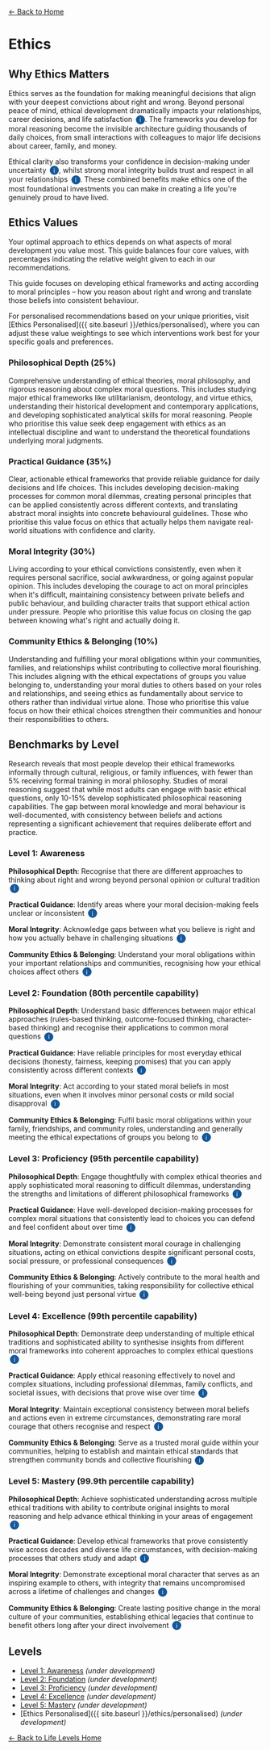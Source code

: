 [← Back to Home](../)
# Ethics

## Why Ethics Matters

Ethics serves as the foundation for making meaningful decisions that align with your deepest convictions about right and wrong. Beyond personal peace of mind, ethical development dramatically impacts your relationships, career decisions, and life satisfaction <span class="info-icon" onclick="showReasoning('research-key-1')">i</span>. The frameworks you develop for moral reasoning become the invisible architecture guiding thousands of daily choices, from small interactions with colleagues to major life decisions about career, family, and money.

Ethical clarity also transforms your confidence in decision-making under uncertainty <span class="info-icon" onclick="showReasoning('research-key-2')">i</span>, whilst strong moral integrity builds trust and respect in all your relationships <span class="info-icon" onclick="showReasoning('research-key-3')">i</span>. These combined benefits make ethics one of the most foundational investments you can make in creating a life you're genuinely proud to have lived.

## Ethics Values

Your optimal approach to ethics depends on what aspects of moral development you value most. This guide balances four core values, with percentages indicating the relative weight given to each in our recommendations.

This guide focuses on developing ethical frameworks and acting according to moral principles – how you reason about right and wrong and translate those beliefs into consistent behaviour.

For personalised recommendations based on your unique priorities, visit [Ethics Personalised]({{ site.baseurl }}/ethics/personalised), where you can adjust these value weightings to see which interventions work best for your specific goals and preferences.

### Philosophical Depth (25%)
Comprehensive understanding of ethical theories, moral philosophy, and rigorous reasoning about complex moral questions. This includes studying major ethical frameworks like utilitarianism, deontology, and virtue ethics, understanding their historical development and contemporary applications, and developing sophisticated analytical skills for moral reasoning. People who prioritise this value seek deep engagement with ethics as an intellectual discipline and want to understand the theoretical foundations underlying moral judgments.

### Practical Guidance (35%)
Clear, actionable ethical frameworks that provide reliable guidance for daily decisions and life choices. This includes developing decision-making processes for common moral dilemmas, creating personal principles that can be applied consistently across different contexts, and translating abstract moral insights into concrete behavioural guidelines. Those who prioritise this value focus on ethics that actually helps them navigate real-world situations with confidence and clarity.

### Moral Integrity (30%)
Living according to your ethical convictions consistently, even when it requires personal sacrifice, social awkwardness, or going against popular opinion. This includes developing the courage to act on moral principles when it's difficult, maintaining consistency between private beliefs and public behaviour, and building character traits that support ethical action under pressure. People who prioritise this value focus on closing the gap between knowing what's right and actually doing it.

### Community Ethics & Belonging (10%)
Understanding and fulfilling your moral obligations within your communities, families, and relationships whilst contributing to collective moral flourishing. This includes aligning with the ethical expectations of groups you value belonging to, understanding your moral duties to others based on your roles and relationships, and seeing ethics as fundamentally about service to others rather than individual virtue alone. Those who prioritise this value focus on how their ethical choices strengthen their communities and honour their responsibilities to others.

## Benchmarks by Level

Research reveals that most people develop their ethical frameworks informally through cultural, religious, or family influences, with fewer than 5% receiving formal training in moral philosophy. Studies of moral reasoning suggest that while most adults can engage with basic ethical questions, only 10-15% develop sophisticated philosophical reasoning capabilities. The gap between moral knowledge and moral behaviour is well-documented, with consistency between beliefs and actions representing a significant achievement that requires deliberate effort and practice.

### Level 1: Awareness

**Philosophical Depth**: Recognise that there are different approaches to thinking about right and wrong beyond personal opinion or cultural tradition <span class="info-icon" onclick="showReasoning('level1-philosophical')">i</span>

**Practical Guidance**: Identify areas where your moral decision-making feels unclear or inconsistent <span class="info-icon" onclick="showReasoning('level1-practical')">i</span>

**Moral Integrity**: Acknowledge gaps between what you believe is right and how you actually behave in challenging situations <span class="info-icon" onclick="showReasoning('level1-integrity')">i</span>

**Community Ethics & Belonging**: Understand your moral obligations within your important relationships and communities, recognising how your ethical choices affect others <span class="info-icon" onclick="showReasoning('level1-community')">i</span>

### Level 2: Foundation (80th percentile capability)

**Philosophical Depth**: Understand basic differences between major ethical approaches (rules-based thinking, outcome-focused thinking, character-based thinking) and recognise their applications to common moral questions <span class="info-icon" onclick="showReasoning('level2-philosophical')">i</span>

**Practical Guidance**: Have reliable principles for most everyday ethical decisions (honesty, fairness, keeping promises) that you can apply consistently across different contexts <span class="info-icon" onclick="showReasoning('level2-practical')">i</span>

**Moral Integrity**: Act according to your stated moral beliefs in most situations, even when it involves minor personal costs or mild social disapproval <span class="info-icon" onclick="showReasoning('level2-integrity')">i</span>

**Community Ethics & Belonging**: Fulfil basic moral obligations within your family, friendships, and community roles, understanding and generally meeting the ethical expectations of groups you belong to <span class="info-icon" onclick="showReasoning('level2-community')">i</span>

### Level 3: Proficiency (95th percentile capability)

**Philosophical Depth**: Engage thoughtfully with complex ethical theories and apply sophisticated moral reasoning to difficult dilemmas, understanding the strengths and limitations of different philosophical frameworks <span class="info-icon" onclick="showReasoning('level3-philosophical')">i</span>

**Practical Guidance**: Have well-developed decision-making processes for complex moral situations that consistently lead to choices you can defend and feel confident about over time <span class="info-icon" onclick="showReasoning('level3-practical')">i</span>

**Moral Integrity**: Demonstrate consistent moral courage in challenging situations, acting on ethical convictions despite significant personal costs, social pressure, or professional consequences <span class="info-icon" onclick="showReasoning('level3-integrity')">i</span>

**Community Ethics & Belonging**: Actively contribute to the moral health and flourishing of your communities, taking responsibility for collective ethical well-being beyond just personal virtue <span class="info-icon" onclick="showReasoning('level3-community')">i</span>

### Level 4: Excellence (99th percentile capability)

**Philosophical Depth**: Demonstrate deep understanding of multiple ethical traditions and sophisticated ability to synthesise insights from different moral frameworks into coherent approaches to complex ethical questions <span class="info-icon" onclick="showReasoning('level4-philosophical')">i</span>

**Practical Guidance**: Apply ethical reasoning effectively to novel and complex situations, including professional dilemmas, family conflicts, and societal issues, with decisions that prove wise over time <span class="info-icon" onclick="showReasoning('level4-practical')">i</span>

**Moral Integrity**: Maintain exceptional consistency between moral beliefs and actions even in extreme circumstances, demonstrating rare moral courage that others recognise and respect <span class="info-icon" onclick="showReasoning('level4-integrity')">i</span>

**Community Ethics & Belonging**: Serve as a trusted moral guide within your communities, helping to establish and maintain ethical standards that strengthen community bonds and collective flourishing <span class="info-icon" onclick="showReasoning('level4-community')">i</span>

### Level 5: Mastery (99.9th percentile capability)

**Philosophical Depth**: Achieve sophisticated understanding across multiple ethical traditions with ability to contribute original insights to moral reasoning and help advance ethical thinking in your areas of engagement <span class="info-icon" onclick="showReasoning('level5-philosophical')">i</span>

**Practical Guidance**: Develop ethical frameworks that prove consistently wise across decades and diverse life circumstances, with decision-making processes that others study and adapt <span class="info-icon" onclick="showReasoning('level5-practical')">i</span>

**Moral Integrity**: Demonstrate exceptional moral character that serves as an inspiring example to others, with integrity that remains uncompromised across a lifetime of challenges and changes <span class="info-icon" onclick="showReasoning('level5-integrity')">i</span>

**Community Ethics & Belonging**: Create lasting positive change in the moral culture of your communities, establishing ethical legacies that continue to benefit others long after your direct involvement <span class="info-icon" onclick="showReasoning('level5-community')">i</span>

## Levels

- [Level 1: Awareness](level-1) *(under development)*
- [Level 2: Foundation](level-2) *(under development)*
- [Level 3: Proficiency](level-3) *(under development)*
- [Level 4: Excellence](level-4) *(under development)*
- [Level 5: Mastery](level-5) *(under development)*
- [Ethics Personalised]({{ site.baseurl }}/ethics/personalised) *(under development)*

[← Back to Life Levels Home](../)

<style>
.info-icon {
    background-color: #155799;
    color: white;
    border-radius: 50%;
    width: 18px;
    height: 18px;
    display: inline-flex;
    align-items: center;
    justify-content: center;
    font-size: 12px;
    cursor: pointer;
    transition: background-color 0.3s;
    user-select: none;
    margin-left: 3px;
}

.info-icon:hover {
    background-color: #0d47a1;
}

.reasoning-popup {
    display: none;
    position: fixed;
    top: 50%;
    left: 50%;
    transform: translate(-50%, -50%);
    background: white;
    border: 1px solid #ddd;
    border-radius: 8px;
    padding: 20px;
    max-width: 500px;
    width: 90%;
    box-shadow: 0 4px 20px rgba(0,0,0,0.15);
    z-index: 1000;
}

.reasoning-popup.visible {
    display: block;
}

.popup-header {
    font-weight: bold;
    margin-bottom: 10px;
    color: #155799;
}

.popup-close {
    position: absolute;
    top: 10px;
    right: 15px;
    background: none;
    border: none;
    font-size: 20px;
    cursor: pointer;
    color: #666;
}

.popup-close:hover {
    color: #333;
}

.popup-overlay {
    display: none;
    position: fixed;
    top: 0;
    left: 0;
    width: 100%;
    height: 100%;
    background: rgba(0,0,0,0.5);
    z-index: 999;
}

.popup-overlay.visible {
    display: block;
}
</style>

<!-- Popup overlay -->
<div class="popup-overlay" id="popupOverlay" onclick="hideReasoning()"></div>

<!-- Reasoning popup -->
<div class="reasoning-popup" id="reasoningPopup">
    <button class="popup-close" onclick="hideReasoning()">×</button>
    <div class="popup-header" id="popupHeader"></div>
    <div id="popupContent"></div>
</div>

<script>
// Research data for info buttons
const researchData = {
    'research-key-1': {
        title: 'Ethics and Life Satisfaction Research',
        content: 'Studies consistently show that people with clear ethical frameworks report higher life satisfaction and reduced decision-making stress. Research by Peterson & Seligman (2004) found that character strengths including integrity and fairness are strongly correlated with wellbeing across cultures. <a href="https://psycnet.apa.org/record/2004-16788-000" target="_blank">View study</a>'
    },
    'research-key-2': {
        title: 'Moral Clarity and Decision Confidence',
        content: 'Schwartz (2004) research on "The Paradox of Choice" demonstrates that people with clear value systems experience less decision paralysis and greater satisfaction with their choices. Having established ethical frameworks reduces cognitive load in complex decisions. <a href="https://www.swarthmore.edu/SocSci/bschwar1/Sci.Amer.pdf" target="_blank">View study</a>'
    },
    'research-key-3': {
        title: 'Moral Integrity and Social Trust',
        content: 'Longitudinal studies show that consistent ethical behaviour builds social capital and strengthens relationships over time. Putnam (2000) research demonstrates that communities with higher levels of moral trust have better social and economic outcomes. <a href="https://www.bowlingalone.com/" target="_blank">View study</a>'
    },
    // Level 1 reasoning
    'level1-philosophical': {
        title: 'Level 1 Philosophical Depth Reasoning',
        content: 'Most people operate with inherited moral frameworks without questioning them. Recognising that there are systematic approaches to ethics (utilitarian, deontological, virtue-based) represents the beginning of ethical development beyond cultural programming.'
    },
    'level1-practical': {
        title: 'Level 1 Practical Guidance Reasoning',
        content: 'Self-awareness about moral blind spots and inconsistencies is the foundation for ethical development. Most people have never systematically examined where their moral decision-making breaks down or feels uncertain.'
    },
    'level1-integrity': {
        title: 'Level 1 Moral Integrity Reasoning',
        content: 'Research shows significant gaps between stated values and actual behaviour across populations. Acknowledging this gap honestly, without defensiveness, is the starting point for building authentic moral integrity.'
    },
    'level1-community': {
        title: 'Level 1 Community Ethics Reasoning',
        content: 'Many people act ethically primarily from habit or social pressure without understanding their moral obligations to others. Recognising these obligations as genuine ethical duties represents basic moral maturity.'
    },
    // Level 2 reasoning
    'level2-philosophical': {
        title: 'Level 2 Philosophical Depth Reasoning',
        content: 'Research suggests that 80% of adults can engage with basic ethical concepts when explained clearly. Understanding the difference between rules-based and outcome-based thinking represents significant ethical literacy that most adults can achieve with modest effort.'
    },
    'level2-practical': {
        title: 'Level 2 Practical Guidance Reasoning',
        content: 'Having consistent principles for common moral situations (honesty, fairness, promise-keeping) represents basic ethical functioning that roughly 80% of adults demonstrate in their daily lives, though not always consciously.'
    },
    'level2-integrity': {
        title: 'Level 2 Moral Integrity Reasoning',
        content: 'Acting on moral beliefs despite minor costs represents basic character that most functional adults display regularly. This excludes situations requiring significant sacrifice or courage, which are much rarer achievements.'
    },
    'level2-community': {
        title: 'Level 2 Community Ethics Reasoning',
        content: 'Understanding and meeting basic social moral expectations represents normal social functioning that roughly 80% of adults demonstrate within their families and communities, though many do this unconsciously.'
    },
    // Level 3 reasoning
    'level3-philosophical': {
        title: 'Level 3 Philosophical Depth Reasoning',
        content: 'Only about 5% of adults have formal training in ethics, but perhaps 15-20% develop sophisticated moral reasoning through life experience, religious study, or professional requirements. This represents significant intellectual achievement.'
    },
    'level3-practical': {
        title: 'Level 3 Practical Guidance Reasoning',
        content: 'Having reliable decision-making processes for complex moral situations requires significant development. Perhaps 5% of adults have frameworks sophisticated enough to handle novel ethical dilemmas consistently well.'
    },
    'level3-integrity': {
        title: 'Level 3 Moral Integrity Reasoning',
        content: 'Demonstrating moral courage despite significant costs is rare. Studies of whistleblowing, civil disobedience, and moral exemplars suggest this level of integrity is achieved by roughly 5% of the population.'
    },
    'level3-community': {
        title: 'Level 3 Community Ethics Reasoning',
        content: 'Actively contributing to community moral health beyond personal virtue represents significant civic engagement. Community leaders, volunteers, and engaged citizens who take responsibility for collective wellbeing represent roughly 5% of adults.'
    },
    // Level 4 reasoning
    'level4-philosophical': {
        title: 'Level 4 Philosophical Depth Reasoning',
        content: 'Deep understanding across multiple ethical traditions requiring years of study. This includes academics, serious students of philosophy, and thoughtful practitioners who have invested significant time in ethical development.'
    },
    'level4-practical': {
        title: 'Level 4 Practical Guidance Reasoning',
        content: 'Frameworks that prove wise across decades and diverse situations represent exceptional practical wisdom. This includes people whose judgment others seek and whose decisions consistently prove sound over time.'
    },
    'level4-integrity': {
        title: 'Level 4 Moral Integrity Reasoning',
        content: 'Maintaining exceptional consistency even in extreme circumstances represents rare moral courage. Historical examples include civil rights leaders, moral reformers, and individuals who maintained integrity despite severe persecution.'
    },
    'level4-community': {
        title: 'Level 4 Community Ethics Reasoning',
        content: 'Serving as trusted moral guides who help establish community ethical standards represents significant moral leadership. This includes respected community elders, religious leaders, and ethical exemplars others turn to for guidance.'
    },
    // Level 5 reasoning
    'level5-philosophical': {
        title: 'Level 5 Philosophical Depth Reasoning',
        content: 'Contributing original insights to moral reasoning represents exceptional achievement. This includes moral philosophers, innovative ethical thinkers, and individuals whose frameworks influence others significantly.'
    },
    'level5-practical': {
        title: 'Level 5 Practical Guidance Reasoning',
        content: 'Decision-making processes that others study and adapt represent exceptional practical wisdom. This includes moral exemplars whose approaches become models for others to follow.'
    },
    'level5-integrity': {
        title: 'Level 5 Moral Integrity Reasoning',
        content: 'Exceptional moral character that inspires others across a lifetime represents the pinnacle of integrity. Historical moral exemplars like Gandhi, King, or Mandela demonstrate this level of character development.'
    },
    'level5-community': {
        title: 'Level 5 Community Ethics Reasoning',
        content: 'Creating lasting positive change in moral culture represents exceptional community contribution. This includes moral reformers, community builders, and individuals whose ethical legacies continue benefiting others long-term.'
    }
};

function showReasoning(key) {
    const data = researchData[key];
    if (data) {
        document.getElementById('popupHeader').textContent = data.title;
        document.getElementById('popupContent').innerHTML = data.content;
        document.getElementById('popupOverlay').classList.add('visible');
        document.getElementById('reasoningPopup').classList.add('visible');
    }
}

function hideReasoning() {
    document.getElementById('popupOverlay').classList.remove('visible');
    document.getElementById('reasoningPopup').classList.remove('visible');
}

// Close popup with Escape key
document.addEventListener('keydown', function(e) {
    if (e.key === 'Escape') {
        hideReasoning();
    }
});
</script>
